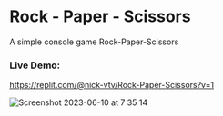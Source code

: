# Rock - Paper - Scissors
A simple console game Rock-Paper-Scissors

### Live Demo:
https://replit.com/@nick-vtv/Rock-Paper-Scissors?v=1

![Screenshot 2023-06-10 at 7 35 14](https://github.com/nick-vtv/rock_paper_scissors/assets/134812089/249b277b-7dfa-44c8-bf1f-50e1198806b1)
